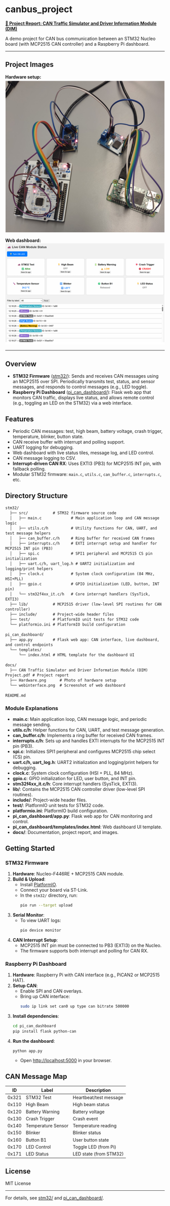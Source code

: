 # canbus_project

**[📄 Project Report: CAN Traffic Simulator and Driver Information Module (DIM)](docs/CAN%20Traffic%20Simulator%20and%20Driver%20Information%20Module%20(DIM)%20Project.pdf)**

A demo project for CAN bus communication between an STM32 Nucleo board (with MCP2515 CAN controller) and a Raspberry Pi dashboard.

---

## Project Images

**Hardware setup:**  
![Hardware](docs/Hardware.png)

**Web dashboard:**  
![Webinterface](docs/webinterface.png)

---

## Overview

- **STM32 Firmware** ([stm32/](stm32/)): Sends and receives CAN messages using an MCP2515 over SPI. Periodically transmits test, status, and sensor messages, and responds to control messages (e.g., LED toggle).
- **Raspberry Pi Dashboard** ([pi_can_dashboard/](pi_can_dashboard/)): Flask web app that monitors CAN traffic, displays live status, and allows remote control (e.g., toggling an LED on the STM32) via a web interface.

## Features

- Periodic CAN messages: test, high beam, battery voltage, crash trigger, temperature, blinker, button state.
- CAN receive buffer with interrupt and polling support.
- UART logging for debugging.
- Web dashboard with live status tiles, message log, and LED control.
- CAN message logging to CSV.
- **Interrupt-driven CAN RX**: Uses EXTI3 (PB3) for MCP2515 INT pin, with fallback polling.
- Modular STM32 firmware: `main.c`, `utils.c`, `can_buffer.c`, `interrupts.c`, etc.

## Directory Structure

```
stm32/
  ├── src/           # STM32 firmware source code
  │   ├── main.c             # Main application loop and CAN message logic
  │   ├── utils.c/h          # Utility functions for CAN, UART, and test message helpers
  │   ├── can_buffer.c/h     # Ring buffer for received CAN frames
  │   ├── interrupts.c/h     # EXTI interrupt setup and handler for MCP2515 INT pin (PB3)
  │   ├── spi.c              # SPI1 peripheral and MCP2515 CS pin initialization
  │   ├── uart.c/h, uart_log.h # UART2 initialization and logging/print helpers
  │   ├── clock.c            # System clock configuration (84 MHz, HSI+PLL)
  │   ├── gpio.c             # GPIO initialization (LED, button, INT pin)
  │   └── stm32f4xx_it.c/h   # Core interrupt handlers (SysTick, EXTI3)
  ├── lib/           # MCP2515 driver (low-level SPI routines for CAN controller)
  ├── include/       # Project-wide header files
  ├── test/          # PlatformIO unit tests for STM32 code
  └── platformio.ini # PlatformIO build configuration

pi_can_dashboard/
  ├── app.py         # Flask web app: CAN interface, live dashboard, and control endpoints
  └── templates/
      └── index.html # HTML template for the dashboard UI

docs/
  ├── CAN Traffic Simulator and Driver Information Module (DIM) Project.pdf # Project report
  ├── Hardware.png      # Photo of hardware setup
  └── webinterface.png  # Screenshot of web dashboard

README.md
```

### Module Explanations

- **main.c**: Main application loop, CAN message logic, and periodic message sending.
- **utils.c/h**: Helper functions for CAN, UART, and test message generation.
- **can_buffer.c/h**: Implements a ring buffer for received CAN frames.
- **interrupts.c/h**: Sets up and handles EXTI interrupts for the MCP2515 INT pin (PB3).
- **spi.c**: Initializes SPI1 peripheral and configures MCP2515 chip select (CS) pin.
- **uart.c/h, uart_log.h**: UART2 initialization and logging/print helpers for debugging.
- **clock.c**: System clock configuration (HSI + PLL, 84 MHz).
- **gpio.c**: GPIO initialization for LED, user button, and INT pin.
- **stm32f4xx_it.c/h**: Core interrupt handlers (SysTick, EXTI3).
- **lib/**: Contains the MCP2515 CAN controller driver (low-level SPI routines).
- **include/**: Project-wide header files.
- **test/**: PlatformIO unit tests for STM32 code.
- **platformio.ini**: PlatformIO build configuration.
- **pi_can_dashboard/app.py**: Flask web app for CAN monitoring and control.
- **pi_can_dashboard/templates/index.html**: Web dashboard UI template.
- **docs/**: Documentation, project report, and images.

## Getting Started

### STM32 Firmware

1. **Hardware**: Nucleo-F446RE + MCP2515 CAN module.
2. **Build & Upload**:
   - Install [PlatformIO](https://platformio.org/).
   - Connect your board via ST-Link.
   - In the `stm32/` directory, run:
     ```sh
     pio run --target upload
     ```
3. **Serial Monitor**:
   - To view UART logs:
     ```sh
     pio device monitor
     ```
4. **CAN Interrupt Setup**:
   - MCP2515 INT pin must be connected to PB3 (EXTI3) on the Nucleo.
   - The firmware supports both interrupt and polling for CAN RX.

### Raspberry Pi Dashboard

1. **Hardware**: Raspberry Pi with CAN interface (e.g., PiCAN2 or MCP2515 HAT).
2. **Setup CAN**:
   - Enable SPI and CAN overlays.
   - Bring up CAN interface:
     ```sh
     sudo ip link set can0 up type can bitrate 500000
     ```
3. **Install dependencies**:
   ```sh
   cd pi_can_dashboard
   pip install flask python-can
   ```
4. **Run the dashboard**:
   ```sh
   python app.py
   ```
   - Open [http://localhost:5000](http://localhost:5000) in your browser.

## CAN Message Map

| ID     | Label             | Description                |
|--------|-------------------|----------------------------|
| 0x321  | STM32 Test        | Heartbeat/test message     |
| 0x110  | High Beam         | High beam status           |
| 0x120  | Battery Warning   | Battery voltage            |
| 0x130  | Crash Trigger     | Crash event                |
| 0x140  | Temperature Sensor| Temperature reading        |
| 0x150  | Blinker           | Blinker status             |
| 0x160  | Button B1         | User button state          |
| 0x170  | LED Control       | Toggle LED (from Pi)       |
| 0x171  | LED Status        | LED state (from STM32)     |

## License

MIT License

---

For details, see [stm32/](stm32/) and [pi_can_dashboard/](pi_can_dashboard/).
